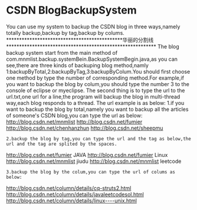 # CSDN BlogBackupSystem
  You can use my system to backup the CSDN blog in three ways,namely totally backup,backup by tag,backup by colums.
  *********************************************华丽的分割线 **********************************************************
  The blog backup system start from the main method of com.mnmlist.backup.systemBein.BackupSystemBegin.java,as you can see,there are three kinds of backuping blog method,namly 1:backupByTotal,2:backupByTag,3:backupByColum.You should first choose one method by type the number of corresponding method.For example,if you want to backup the blog by colum,you should type the number 3 to the console of eclipse or myeclipse.
  The second thing is to type the url to the url.txt,one url for a line,the program will backup the blog in multi-thread way,each blog responds to a thread.
The url example is as below:
	1.if you want to backup the blog by total,namely you want to backup all the articles of someone's CSDN blog,you can type the url as below:
http://blog.csdn.net/mnmlist
http://blog.csdn.net/fumier
http://blog.csdn.net/chenhanzhun
http://blog.csdn.net/sheepmu
	
	2.backup the blog by tag,you can type the url and the tag as below,the url and the tag are splited by the spaces.
http://blog.csdn.net/fumier JAVA
http://blog.csdn.net/fumier Linux
http://blog.csdn.net/mnmlist jiudu
http://blog.csdn.net/mnmlist leetcode
	
	3.backup the blog by the colum,you can type the url of colums as below:
http://blog.csdn.net/column/details/cq-struts2.html
http://blog.csdn.net/column/details/javaleetcodesol.html
http://blog.csdn.net/column/details/linux----unix.html


